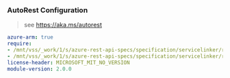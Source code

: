 ### AutoRest Configuration

> see https://aka.ms/autorest

``` yaml
azure-arm: true
require:
- /mnt/vss/_work/1/s/azure-rest-api-specs/specification/servicelinker/resource-manager/readme.md
- /mnt/vss/_work/1/s/azure-rest-api-specs/specification/servicelinker/resource-manager/readme.go.md
license-header: MICROSOFT_MIT_NO_VERSION
module-version: 2.0.0

```